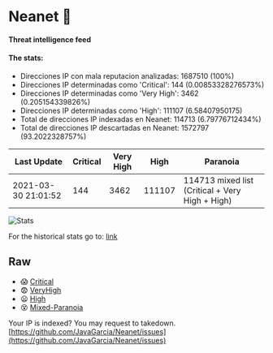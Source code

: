 # Neanet :hocho:
#### Threat intelligence feed
#### The stats:

- Direcciones IP con mala reputacion analizadas: 1687510 (100%)
- Direcciones IP determinadas como 'Critical':  144 (0.00853328276573%)
- Direcciones IP determinadas como 'Very High':  3462 (0.205154339826%)
- Direcciones IP determinadas como 'High':  111107 (6.58407950175)
- Total de direcciones IP indexadas en Neanet:  114713 (6.79776712434%)
- Total de direcciones IP descartadas en Neanet:  1572797 (93.2022328757%)

| Last Update | Critical | Very High | High | Paranoia |
| --- | --- | --- | --- | --- |
| 2021-03-30 21:01:52 | 144 | 3462 | 111107 | 114713 mixed list (Critical + Very High + High)|

![Stats](https://docs.google.com/spreadsheets/d/e/2PACX-1vSnaNMIXVabIpDJjufMlzH7poXnshF3mgd8Is1g9ytUEzVsP5my4Trn8f-xkoLLQ38xpL3HtmUexLo6/pubchart?oid=501124687&format=image)

For the historical stats go to: [link](/stats.csv)
## Raw
- :scream: [Critical](https://raw.githubusercontent.com/JavaGarcia/Neanet/master/blacklists/neanet_critical.txt)
- :fearful: [VeryHigh](https://raw.githubusercontent.com/JavaGarcia/Neanet/master/blacklists/neanet_veryHigh.txtt)
- :frowning: [High](https://raw.githubusercontent.com/JavaGarcia/Neanet/master/blacklists/neanet_high.txt)
- :dizzy_face: [Mixed-Paranoia](https://raw.githubusercontent.com/JavaGarcia/Neanet/master/blacklists/neanet_all.txt)


Your IP is indexed? You may request to takedown. [https://github.com/JavaGarcia/Neanet/issues](https://github.com/JavaGarcia/Neanet/issues)
























































































































































































































































































































































































































































































































































































































































































































































































































































































































































































































































































































































































































































































































































































































































































































































































































































































































































































































































































































































































































































































































































































































































































































































































































































































































































































































































































































































































































































































































































































































































































































































































































































































































































































































































































































































































































































































































































































































































































































































































































































































































































































































































































































































































































































































































































































































































































































































































































































































































































































































































































































































































































































































































































































































































